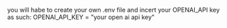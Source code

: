 you will habe to create your own .env file and incert your OPENAI_API key as such: OPENAI_API_KEY = "your open ai api key"

